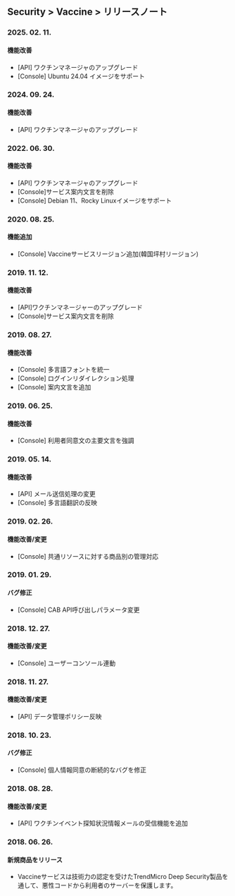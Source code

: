 ## Security > Vaccine > リリースノート

### 2025. 02. 11.

#### 機能改善
* [API] ワクチンマネージャのアップグレード
* [Console] Ubuntu 24.04 イメージをサポート

### 2024. 09. 24.

#### 機能改善
* [API] ワクチンマネージャのアップグレード

### 2022. 06. 30.

#### 機能改善
* [API] ワクチンマネージャのアップグレード
* [Console]サービス案内文言を削除
* [Console] Debian 11、Rocky Linuxイメージをサポート

### 2020. 08. 25.

#### 機能追加
* [Console] Vaccineサービスリージョン追加(韓国坪村リージョン)


### 2019. 11. 12.

#### 機能改善
* [API]ワクチンマネージャーのアップグレード
* [Console]サービス案内文言を削除


### 2019. 08. 27.

#### 機能改善
* [Console] 多言語フォントを統一
* [Console] ログインリダイレクション処理
* [Console] 案内文言を追加


### 2019. 06. 25.

#### 機能改善
* [Console] 利用者同意文の主要文言を強調


### 2019. 05. 14.

#### 機能改善
* [API] メール送信処理の変更
* [Console] 多言語翻訳の反映


### 2019. 02. 26.

#### 機能改善/変更
* [Console] 共通リソースに対する商品別の管理対応


### 2019. 01. 29.

#### バグ修正
* [Console] CAB API呼び出しパラメータ変更


### 2018. 12. 27.

#### 機能改善/変更
* [Console] ユーザーコンソール連動


### 2018. 11. 27.

#### 機能改善/変更
* [API] データ管理ポリシー反映

### 2018. 10. 23.

#### バグ修正
* [Console] 個人情報同意の断続的なバグを修正


### 2018. 08. 28.

#### 機能改善/変更

* [API] ワクチンイベント探知状況情報メールの受信機能を追加


### 2018. 06. 26.

#### 新規商品をリリース

* Vaccineサービスは技術力の認定を受けたTrendMicro Deep Security製品を通して、悪性コードから利用者のサーバーを保護します。
